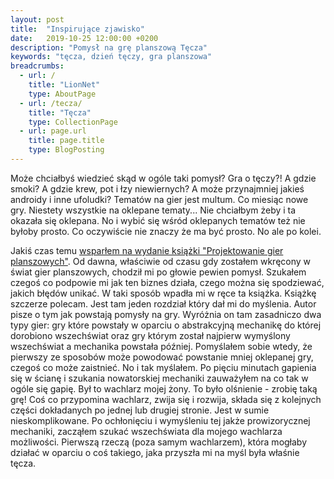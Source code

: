 ```yaml
---
layout: post
title:  "Inspirujące zjawisko"
date:   2019-10-25 12:00:00 +0200
description: "Pomysł na grę planszową Tęcza"
keywords: "tęcza, dzień tęczy, gra planszowa"
breadcrumbs:
  - url: /
    title: "LionNet"
    type: AboutPage
  - url: /tecza/
    title: "Tęcza"
    type: CollectionPage
  - url: page.url
    title: page.title
    type: BlogPosting
---
```


Może chciałbyś wiedzieć skąd w ogóle taki pomysł? Gra o tęczy?! A gdzie smoki? A gdzie krew, pot i łzy niewiernych? A może przynajmniej jakieś androidy i inne ufoludki? Tematów na gier jest multum. Co miesiąc nowe gry. Niestety wszystkie na oklepane tematy... Nie chciałbym żeby i ta okazała się oklepana. No i wybić się wśród oklepanych tematów też nie byłoby prosto. Co oczywiście nie znaczy że ma być prosto. No ale po kolei.

Jakiś czas temu [wsparłem na wydanie książki "Projektowanie gier planszowych"][1]. Od dawna, właściwie od czasu gdy zostałem wkręcony w świat gier planszowych, chodził mi po głowie pewien pomysł. Szukałem czegoś co podpowie mi jak ten biznes działa, czego można się spodziewać, jakich błędów unikać. W taki sposób wpadła mi w ręce ta książka. Książkę szczerze polecam. Jest tam jeden rozdział który dał mi do myślenia. Autor pisze o tym jak powstają pomysły na gry. Wyróżnia on tam zasadniczo dwa typy gier: gry które powstały w oparciu o abstrakcyjną mechanikę do której dorobiono wszechświat oraz gry którym został najpierw wymyślony wszechświat a mechanika powstała później. Pomyślałem sobie wtedy, że pierwszy ze sposobów może powodować powstanie mniej oklepanej gry, czegoś co może zaistnieć. No i tak myślałem. Po pięciu minutach gapienia się w ścianę i szukania nowatorskiej mechaniki zauważyłem na co tak w ogóle się gapię. Był to wachlarz mojej żony. To było olśnienie - zrobię taką grę! Coś co przypomina wachlarz, zwija się i rozwija, składa się z kolejnych części dokładanych po jednej lub drugiej stronie. Jest w sumie nieskomplikowane. Po ochłonięciu i wymyśleniu tej jakże prowizorycznej mechaniki, zacząłem szukać wszechświata dla mojego wachlarza możliwości. Pierwszą rzeczą (poza samym wachlarzem), która mogłaby działać w oparciu o coś takiego, jaka przyszła mi na myśl była właśnie tęcza.

[1]: https://wspieram.to/poradnik
